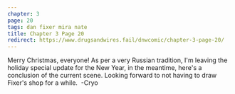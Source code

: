 ```yaml
---
chapter: 3
page: 20
tags: dan fixer mira nate
title: Chapter 3 Page 20
redirect: https://www.drugsandwires.fail/dnwcomic/chapter-3-page-20/
---
```


Merry Christmas, everyone! As per a very Russian tradition, I'm leaving the holiday special update for the New Year, in the meantime, here's a conclusion of the current scene. Looking forward to not having to draw Fixer's shop for a while.  -Cryo
